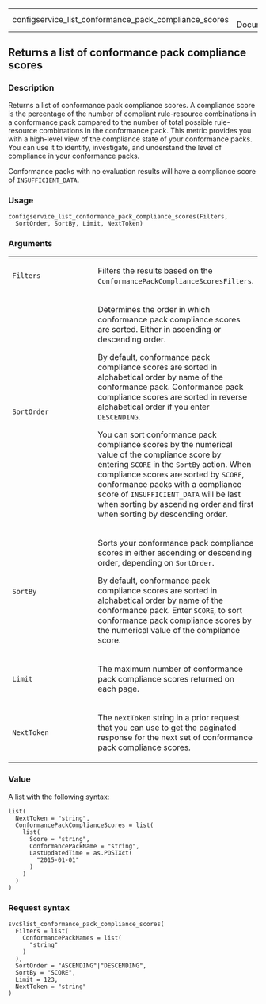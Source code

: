 <table style="width: 100%;">
<tbody>
<tr class="odd">
<td>configservice_list_conformance_pack_compliance_scores</td>
<td style="text-align: right;">R Documentation</td>
</tr>
</tbody>
</table>

## Returns a list of conformance pack compliance scores

### Description

Returns a list of conformance pack compliance scores. A compliance score
is the percentage of the number of compliant rule-resource combinations
in a conformance pack compared to the number of total possible
rule-resource combinations in the conformance pack. This metric provides
you with a high-level view of the compliance state of your conformance
packs. You can use it to identify, investigate, and understand the level
of compliance in your conformance packs.

Conformance packs with no evaluation results will have a compliance
score of `INSUFFICIENT_DATA`.

### Usage

    configservice_list_conformance_pack_compliance_scores(Filters,
      SortOrder, SortBy, Limit, NextToken)

### Arguments

<table>
<colgroup>
<col style="width: 35%" />
<col style="width: 65%" />
</colgroup>
<tbody>
<tr class="odd">
<td><code
id="configservice_list_conformance_pack_compliance_scores_:_Filters">Filters</code></td>
<td><p>Filters the results based on the
<code>ConformancePackComplianceScoresFilters</code>.</p></td>
</tr>
<tr class="even">
<td><code
id="configservice_list_conformance_pack_compliance_scores_:_SortOrder">SortOrder</code></td>
<td><p>Determines the order in which conformance pack compliance scores
are sorted. Either in ascending or descending order.</p>
<p>By default, conformance pack compliance scores are sorted in
alphabetical order by name of the conformance pack. Conformance pack
compliance scores are sorted in reverse alphabetical order if you enter
<code>DESCENDING</code>.</p>
<p>You can sort conformance pack compliance scores by the numerical
value of the compliance score by entering <code>SCORE</code> in the
<code>SortBy</code> action. When compliance scores are sorted by
<code>SCORE</code>, conformance packs with a compliance score of
<code>INSUFFICIENT_DATA</code> will be last when sorting by ascending
order and first when sorting by descending order.</p></td>
</tr>
<tr class="odd">
<td><code
id="configservice_list_conformance_pack_compliance_scores_:_SortBy">SortBy</code></td>
<td><p>Sorts your conformance pack compliance scores in either ascending
or descending order, depending on <code>SortOrder</code>.</p>
<p>By default, conformance pack compliance scores are sorted in
alphabetical order by name of the conformance pack. Enter
<code>SCORE</code>, to sort conformance pack compliance scores by the
numerical value of the compliance score.</p></td>
</tr>
<tr class="even">
<td><code
id="configservice_list_conformance_pack_compliance_scores_:_Limit">Limit</code></td>
<td><p>The maximum number of conformance pack compliance scores returned
on each page.</p></td>
</tr>
<tr class="odd">
<td><code
id="configservice_list_conformance_pack_compliance_scores_:_NextToken">NextToken</code></td>
<td><p>The <code>nextToken</code> string in a prior request that you can
use to get the paginated response for the next set of conformance pack
compliance scores.</p></td>
</tr>
</tbody>
</table>

### Value

A list with the following syntax:

    list(
      NextToken = "string",
      ConformancePackComplianceScores = list(
        list(
          Score = "string",
          ConformancePackName = "string",
          LastUpdatedTime = as.POSIXct(
            "2015-01-01"
          )
        )
      )
    )

### Request syntax

    svc$list_conformance_pack_compliance_scores(
      Filters = list(
        ConformancePackNames = list(
          "string"
        )
      ),
      SortOrder = "ASCENDING"|"DESCENDING",
      SortBy = "SCORE",
      Limit = 123,
      NextToken = "string"
    )
